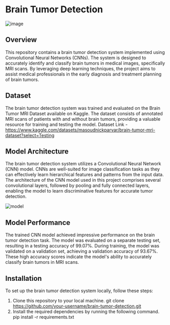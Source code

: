 # Brain Tumor Detection

![image](https://github.com/DRK-20/Brain-Tumor-Detection/assets/97865229/a2ee439b-22ca-4916-bdde-2803799ee6e5)

## Overview
This repository contains a brain tumor detection system implemented using Convolutional Neural Networks (CNNs). The system is designed to accurately identify and classify brain tumors in medical images, specifically MRI scans. By leveraging deep learning techniques, the project aims to assist medical professionals in the early diagnosis and treatment planning of brain tumors.

## Dataset
The brain tumor detection system was trained and evaluated on the Brain Tumor MRI Dataset available on Kaggle. The dataset consists of annotated MRI scans of patients with and without brain tumors, providing a valuable resource for training and testing the model.
Dataset Link - https://www.kaggle.com/datasets/masoudnickparvar/brain-tumor-mri-dataset?select=Testing

## Model Architecture
The brain tumor detection system utilizes a Convolutional Neural Network (CNN) model. CNNs are well-suited for image classification tasks as they can effectively learn hierarchical features and patterns from the input data. The architecture of the CNN model used in this project comprises several convolutional layers, followed by pooling and fully connected layers, enabling the model to learn discriminative features for accurate tumor detection.

![model](https://github.com/DRK-20/Brain-Tumor-Detection/assets/97865229/bd020c2f-4ddb-44e4-965d-2ede0a0f4b5b)

## Model Performance
The trained CNN model achieved impressive performance on the brain tumor detection task. The model was evaluated on a separate testing set, resulting in a testing accuracy of 99.07%. During training, the model was validated on a validation set, achieving a validation accuracy of 93.67%. These high accuracy scores indicate the model's ability to accurately classify brain tumors in MRI scans.

## Installation
To set up the brain tumor detection system locally, follow these steps:

1. Clone this repository to your local machine.
   git clone https://github.com/your-username/brain-tumor-detection.git
2. Install the required dependencies by running the following command.
   pip install -r requirements.txt
